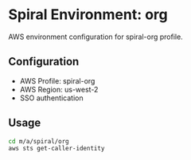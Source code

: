 # Spiral Environment: org

AWS environment configuration for spiral-org profile.

## Configuration

- AWS Profile: spiral-org
- AWS Region: us-west-2
- SSO authentication

## Usage

```bash
cd m/a/spiral/org
aws sts get-caller-identity
```
